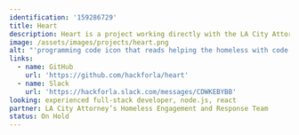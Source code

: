 ```yaml
---
identification: '159286729'
title: Heart
description: Heart is a project working directly with the LA City Attorney’s Homeless Engagement and Response Team. The HEART program helps homeless individuals resolve eligible traffic and pedestrian infractions and related warrants and fines by engaging with relevant services. Hack for LA is helping them build a database and case management system to streamline their workflow and enable them to scale their program.
image: /assets/images/projects/heart.png
alt: "'programming code icon that reads helping the homeless with code '"
links: 
  - name: GitHub
    url: 'https://github.com/hackforla/heart'
  - name: Slack
    url: 'https://hackforla.slack.com/messages/CDWKEBYBB'
looking: experienced full-stack developer, node.js, react
partner: LA City Attorney’s Homeless Engagement and Response Team
status: On Hold
---
```


